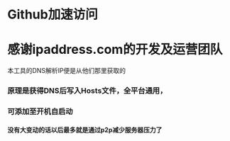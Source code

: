 # Github加速访问
# 感谢ipaddress.com的开发及运营团队
本工具的DNS解析IP便是从他们那里获取的

### 原理是获得DNS后写入Hosts文件，全平台通用，
### 可添加至开机自启动

#### 没有大变动的话以后最多就是通过p2p减少服务器压力了
